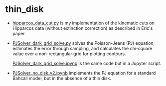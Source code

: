 # thin_disk

* [hipparcos_data_cut.py](https://github.com/jtbuch/thin_disk/blob/master/hipparcos_data_cut.py) is my implementation of the 
kinematic cuts on Hipparcos data (without extinction correction) as described in Eric's paper.

* [PJSolver_dark_grid_solve.py](https://github.com/jtbuch/thin_disk/blob/master/PJSolver_dark_grid_solve.py) solves the 
Poisson-Jeans (PJ) equation, estimates the error through sampling, and calculates the chi-square value over a non-rectangular 
grid for plotting contours.
   
  [PJSolver_dark_grid_solve.ipynb](http://nbviewer.jupyter.org/github/jtbuch/thin_disk/blob/master/PJSolver_dark_grid_solve.ipynb) is the same code but in a Jupyter script.
  
* [PJSolver_no_disk_v2.ipynb](http://nbviewer.jupyter.org/github/jtbuch/thin_disk/blob/master/PJSolver_no_disk_v2.ipynb) implements the PJ equation for a standard Bahcall model, but in the absence of a thin disk.
